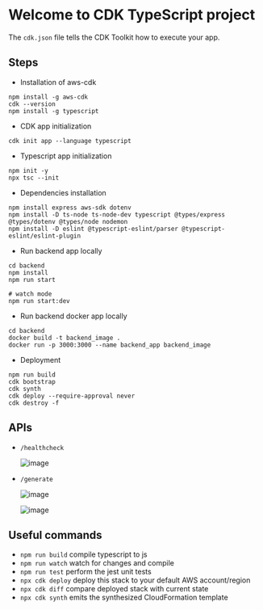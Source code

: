 # Welcome to CDK TypeScript project

The `cdk.json` file tells the CDK Toolkit how to execute your app.

## Steps

- Installation of aws-cdk

```
npm install -g aws-cdk
cdk --version
npm install -g typescript
```

- CDK app initialization

```
cdk init app --language typescript
```

- Typescript app initialization

```
npm init -y
npx tsc --init
```

- Dependencies installation

```
npm install express aws-sdk dotenv
npm install -D ts-node ts-node-dev typescript @types/express @types/dotenv @types/node nodemon
npm install -D eslint @typescript-eslint/parser @typescript-eslint/eslint-plugin
```

- Run backend app locally

```
cd backend
npm install
npm run start

# watch mode
npm run start:dev
```

- Run backend docker app locally

```
cd backend
docker build -t backend_image .
docker run -p 3000:3000 --name backend_app backend_image
```

- Deployment

```
npm run build
cdk bootstrap
cdk synth
cdk deploy --require-approval never
cdk destroy -f
```

## APIs
- `/healthcheck`
  
  ![image](https://github.com/ernitingarg/aws-cdk-typescript/assets/20875452/36d3a5dc-1ab9-4ff4-9192-3a40b6e5d5b4)

- `/generate`
  
  ![image](https://github.com/ernitingarg/aws-cdk-typescript/assets/20875452/82a2d73e-4276-45c7-9e5f-145f7a139f4a)

  ![image](https://github.com/ernitingarg/aws-cdk-typescript/assets/20875452/045a75b6-9ca1-4c0a-a7c2-080f758a08c5)

## Useful commands

- `npm run build` compile typescript to js
- `npm run watch` watch for changes and compile
- `npm run test` perform the jest unit tests
- `npx cdk deploy` deploy this stack to your default AWS account/region
- `npx cdk diff` compare deployed stack with current state
- `npx cdk synth` emits the synthesized CloudFormation template
